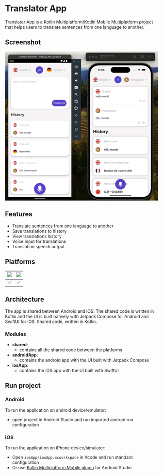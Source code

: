 # Translator App
Translator App is a Kotlin Multiplatform/Kotlin Mobile Multiplatform project that helps users to translate sentences from one language to another.

## Screenshot
<img src="screenshot/image.png" width="800"/>

## Features
- Translate sentences from one language to another
- Save translations to history
- View translations history
- Voice input for translations
- Translation speech output

## Platforms
![](https://img.shields.io/badge/Android-black.svg?style=for-the-badge&logo=android) | ![](https://img.shields.io/badge/iOS-black.svg?style=for-the-badge&logo=apple)
:----: | :----:
✅ | ✅

## Architecture
The app is shared between Android and iOS. The shared code is written in Kotlin and the UI is built natively with Jetpack Compose for Android and SwiftUI for iOS. Shared code, written in Kotlin.

### Modules

- **shared**:
    - contains all the shared code between the platforms
- **androidApp**:
    - contains the android app with the UI built with Jetpack Compose
- **iosApp**:
    - contains the iOS app with the UI built with SwiftUI


## Run project
### Android
To run the application on android device/emulator:
- open project in Android Studio and run imported android run configuration

### iOS
To run the application on iPhone device/simulator:
- Open `iosApp/iosApp.xcworkspace` in Xcode and run standard configuration
- Or use [Kotlin Multiplatform Mobile plugin](https://plugins.jetbrains.com/plugin/14936-kotlin-multiplatform-mobile) for Android Studio
